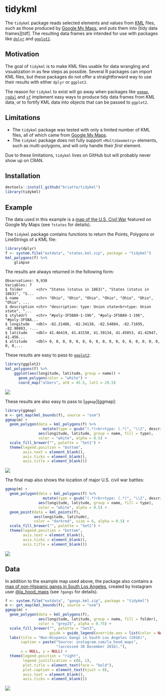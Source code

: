 # tidykml

The `tidykml` package reads selected elements and values from [KML][google-kml] files, 
such as those produced by [Google My Maps][google-my-maps], and puts them into [tidy data
frames][tdf]. The resulting data frames are intended for use with packages like
[`dplyr`][cran-dplyr] and [`ggplot2`][cran-ggplot2].

## Motivation

The goal of `tidykml` is to make KML files usable for data wrangling and 
visualization in as few steps as possible. Several R packages can import KML 
files, but these packages do not offer a straightforward way to use their 
results with either `dplyr` or `ggplot2`.

The reason for `tidykml` to exist will go away when packages like [`ggmap`][cran-ggmap], [`rgdal`][cran-rgdal] and
[`sf`][cran-sf] implement easy ways to produce tidy data frames from KML data, or to
fortify KML data into objects that can be passed to `ggplot2`.

## Limitations

- The `tidykml` package was tested with only a limited number of KML files, all
  of which came from [Google My Maps][google-my-maps].
- The `tidykml` package does not fully support `<MultiGeometry>` elements, such 
  as multi-polygons, and will only handle their _first_ element.

Due to these limitations, `tidykml` lives on GitHub but will probably never show up on CRAN.

## Installation

```R
devtools::install_github("briatte/tidykml")
library(tidykml)
```

## Example

The data used in this example is a [map of the U.S. Civil War][map-states] featured on Google My Maps (see `?states` for details).

The `tidykml` package contains functions to return the Points,
Polygons or LineStrings of a KML file:

```R
library(dplyr)
f <- system.file("extdata", "states.kml.zip", package = "tidykml")
kml_polygons(f) %>%
    glimpse
```

The results are always returned in the following form:

```
Observations: 9,930
Variables: 7
$ folder      <chr> "States (status in 1863)", "States (status in 1863)", "S...
$ name        <chr> "Ohio", "Ohio", "Ohio", "Ohio", "Ohio", "Ohio", "Ohio", ...
$ description <chr> "description: type: Union state<br>type: Union state", "...
$ styleUrl    <chr> "#poly-3F5BA9-1-196", "#poly-3F5BA9-1-196", "#poly-3F5BA...
$ longitude   <dbl> -82.21486, -82.34138, -82.54884, -82.71695, -82.90893, -...
$ latitude    <dbl> 41.46419, 41.43150, 41.39134, 41.45053, 41.42947, 41.456...
$ altitude    <dbl> 0, 0, 0, 0, 0, 0, 0, 0, 0, 0, 0, 0, 0, 0, 0, 0, 0, 0, 0,...
```

These results are easy to pass to [`ggplot2`][cran-ggplot2]:

```R
library(ggplot2)
kml_polygons(f) %>%
    ggplot(aes(longitude, latitude, group = name)) +
      geom_polygon(color = "white") +
      coord_map("albers", at0 = 45.5, lat1 = 29.5)
```

![](http://i.imgur.com/d9lyU6r.png)

These results are also easy to pass to [`ggmap`][ggmap]:

```R
library(ggmap)
m <- get_map(kml_bounds(f), source = "osm")
ggmap(m) +
  geom_polygon(data = kml_polygons(f) %>%
                 mutate(type = gsub("(.*)<br>type: (.*)", "\\2", description)),
               aes(longitude, latitude, group = name, fill = type),
               color = "white", alpha = 0.5) +
  scale_fill_brewer("", palette = "Set1") +
  theme(legend.position = "bottom",
        axis.text = element_blank(),
        axis.ticks = element_blank(),
        axis.title = element_blank())
```

![](http://i.imgur.com/3Xgox6x.jpg)

The final map also shows the location of major U.S. civil war battles:

```R
ggmap(m) +
  geom_polygon(data = kml_polygons(f) %>%
                 mutate(type = gsub("(.*)<br>type: (.*)", "\\2", description)),
               aes(longitude, latitude, group = name, fill = type),
               color = "white", alpha = 0.5) +
  geom_point(data = kml_points(f),
             aes(longitude, latitude),
             color = "darkred", size = 6, alpha = 0.5) +
  scale_fill_brewer("", palette = "Set1") +
  theme(legend.position = "bottom",
        axis.text = element_blank(),
        axis.ticks = element_blank(),
        axis.title = element_blank())
```

![](http://i.imgur.com/hNSfpdi.jpg)

## Data

In addition to the example map used above, the package also contains a [map of non-Hispanic gangs in South Los Angeles][map-gangs], created by Instagram user [@la\_hood\_maps][map-gangs-source] (see `?gangs` for details).

```R
f <- system.file("extdata", "gangs.kml.zip", package = "tidykml")
m <- get_map(kml_bounds(f), source = "osm")
ggmap(m) +
  geom_polygon(data = kml_polygons(f),
               aes(longitude, latitude, group = name, fill = folder),
               color = "grey25", alpha = 0.75) +
  scale_fill_brewer("", palette = "Set3",
                    guide = guide_legend(override.aes = list(color = NA))) +
  labs(title = "Non-Hispanic Gangs in South Los Angeles (2016)",
       caption = paste("Source: instagram.com/la_hood_maps",
                       "(accessed 30 December 2016)."),
       x = NULL, y = NULL) +
  theme(legend.position = "right",
        legend.justification = c(0, 1),
        plot.title = element_text(face = "bold"),
        plot.caption = element_text(hjust = 0),
        axis.text = element_blank(),
        axis.ticks = element_blank())
```

![](http://i.imgur.com/UIUJCVz.png)

[cran-dplyr]: https://cran.r-project.org/package=dplyr "Package 'dplyr' (CRAN)"
[cran-ggmap]: https://cran.r-project.org/package=ggmap "Package 'ggmap' (CRAN)"
[cran-ggplot2]: https://cran.r-project.org/package=ggplot2 "Package 'ggplot2' (CRAN)"
[cran-rgdal]: https://cran.r-project.org/package=rgdal "Package 'rgdal' (CRAN)"
[cran-sf]: https://cran.r-project.org/package=sf "Package 'sf' (CRAN)"
[cran-tibble]: https://cran.r-project.org/package=tibble "Package 'tibble' (CRAN)"
[google-kml]: https://developers.google.com/kml/documentation/kmlreference "KML Reference (Google Developers)"
[google-my-maps]: https://en.wikipedia.org/wiki/Google_My_Maps "Google My Maps (Wikipedia)"
[map-gangs-source]: https://www.instagram.com/la_hood_maps/ "La Hood Maps (Instagram)"
[map-gangs]: https://goo.gl/7Ar1Aa "Gangs of Los Angeles (2016) (Google My Maps)"
[map-states]: https://goo.gl/rezvty "US Civil Wars (Google My Maps)"
